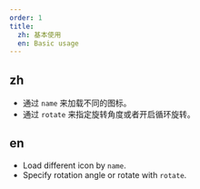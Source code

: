```yaml
---
order: 1
title:
  zh: 基本使用
  en: Basic usage
---
```


## zh

- 通过 `name` 来加载不同的图标。
- 通过 `rotate` 来指定旋转角度或者开启循环旋转。

## en

- Load different icon by `name`.
- Specify rotation angle or rotate with `rotate`.
